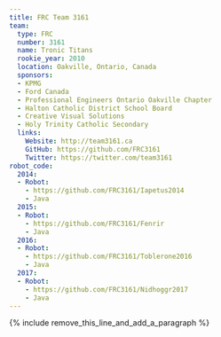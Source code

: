 ```yaml
---
title: FRC Team 3161
team:
  type: FRC
  number: 3161
  name: Tronic Titans
  rookie_year: 2010
  location: Oakville, Ontario, Canada
  sponsors:
  - KPMG
  - Ford Canada
  - Professional Engineers Ontario Oakville Chapter
  - Halton Catholic District School Board
  - Creative Visual Solutions
  - Holy Trinity Catholic Secondary
  links:
    Website: http://team3161.ca
    GitHub: https://github.com/FRC3161
    Twitter: https://twitter.com/team3161
robot_code:
  2014:
  - Robot:
    - https://github.com/FRC3161/Iapetus2014
    - Java
  2015:
  - Robot:
    - https://github.com/FRC3161/Fenrir
    - Java
  2016:
  - Robot:
    - https://github.com/FRC3161/Toblerone2016
    - Java
  2017:
  - Robot:
    - https://github.com/FRC3161/Nidhoggr2017
    - Java
---
```


{% include remove_this_line_and_add_a_paragraph %}